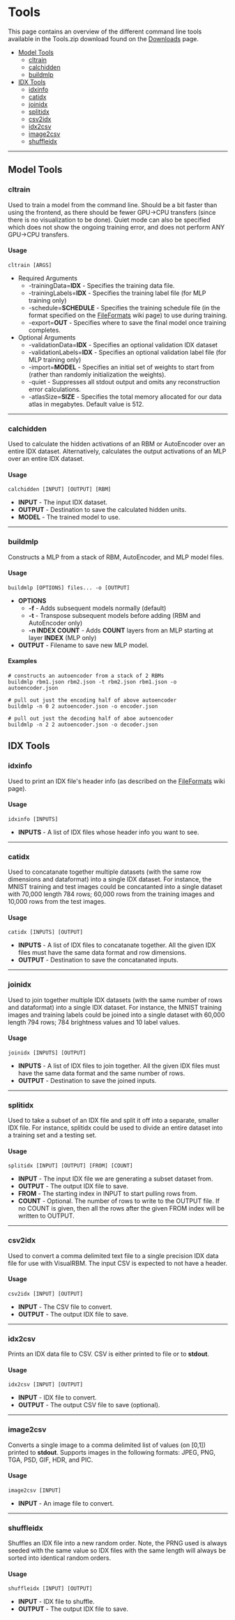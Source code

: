 # Tools #

This page contains an overview of the different command line tools available in the Tools.zip download found on the [Downloads](http://code.google.com/p/visual-rbm/wiki/Downloads?tm=2) page.

  * [Model Tools](Tools#Model_Tools.md)
    * [cltrain](Tools#cltrain.md)
    * [calchidden](Tools#calchidden.md)
    * [buildmlp](Tools#buildmlp.md)
  * [IDX Tools](Tools#IDX_Tools.md)
    * [idxinfo](Tools#idxinfo.md)
    * [catidx](Tools#catidx.md)
    * [joinidx](Tools#joinidx.md)
    * [splitidx](Tools#splitidx.md)
    * [csv2idx](Tools#csv2idx.md)
    * [idx2csv](Tools#idx2csv.md)
    * [image2csv](Tools#image2csv.md)
    * [shuffleidx](Tools#shuffleidx.md)


---


## Model Tools ##

### cltrain ###

Used to train a model from the command line.  Should be a bit faster than using the frontend, as there should be fewer GPU->CPU transfers (since there is no visualization to be done).  Quiet mode can also be specified which does not show the ongoing training error, and does not perform ANY GPU->CPU transfers.

#### Usage ####

```
cltrain [ARGS]
```

  * Required Arguments
    * -trainingData=**IDX** - Specifies the training data file.
    * -trainingLabels=**IDX** - Specifies the training label file (for MLP training only)
    * -schedule=**SCHEDULE** - Specifies the training schedule file (in the format specified on the [FileFormats](FileFormats.md) wiki page) to use during training.
    * -export=**OUT** - Specifies where to save the final model once training completes.
  * Optional Arguments
    * -validationData=**IDX** - Specifies an optional validation IDX dataset
    * -validationLabels=**IDX** - Specifies an optional validation label file (for MLP training only)
    * -import=**MODEL** - Specifies an initial set of weights to start from (rather than randomly initialization the weights).
    * -quiet - Suppresses all stdout output and omits any reconstruction error calculations.
    * -atlasSize=**SIZE** - Specifies the total memory allocated for our data atlas in megabytes.  Default value is 512.


---


### calchidden ###

Used to calculate the hidden activations of an RBM or AutoEncoder over an entire IDX dataset.  Alternatively, calculates the output activations of an MLP over an entire IDX dataset.

#### Usage ####

```
calchidden [INPUT] [OUTPUT] [RBM]
```

  * **INPUT** - The input IDX dataset.
  * **OUTPUT** - Destination to save the calculated hidden units.
  * **MODEL** - The trained model to use.


---


### buildmlp ###

Constructs a MLP from a stack of RBM, AutoEncoder, and MLP model files.

#### Usage ####

```
buildmlp [OPTIONS] files... -o [OUTPUT]
```

  * **OPTIONS**
    * **-f** - Adds subsequent models normally (default)
    * **-t** - Transpose subsequent models before adding (RBM and AutoEncoder only)
    * **-n INDEX COUNT** - Adds **COUNT** layers from an MLP starting at layer **INDEX** (MLP only)
  * **OUTPUT** - Filename to save new MLP model.

#### Examples ####
```
# constructs an autoencoder from a stack of 2 RBMs
buildmlp rbm1.json rbm2.json -t rbm2.json rbm1.json -o autoencoder.json

# pull out just the encoding half of above autoencoder
buildmlp -n 0 2 autoencoder.json -o encoder.json

# pull out just the decoding half of aboe autoencoder
buildmlp -n 2 2 autoencoder.json -o decoder.json
```

## IDX Tools ##

### idxinfo ###

Used to print an IDX file's header info (as described on the [FileFormats](FileFormats.md) wiki page).

#### Usage ####

```
idxinfo [INPUTS]
```

  * **INPUTS** - A list of IDX files whose header info you want to see.


---


### catidx ###

Used to concatanate together multiple datasets (with the same row dimensions and dataformat) into a single IDX dataset.  For instance, the MNIST training and test images could be concatanted into a single dataset with 70,000 length 784 rows; 60,000 rows from the training images and 10,000 rows from the test images.

#### Usage ####

```
catidx [INPUTS] [OUTPUT]
```

  * **INPUTS** - A list of IDX files to concatanate together.  All the given IDX files must have the same data format and row dimensions.
  * **OUTPUT** - Destination to save the concatanated inputs.


---


### joinidx ###

Used to join together multiple IDX datasets (with the same number of rows and dataformat) into a single IDX dataset.  For instance, the MNIST training images and training labels could be joined into a single dataset with 60,000 length 794 rows; 784 brightness values and 10 label values.

#### Usage ####
```
joinidx [INPUTS] [OUTPUT]
```

  * **INPUTS** - A list of IDX files to join together.  All the given IDX files must have the same data format and the same number of rows.
  * **OUTPUT** - Destination to save the joined inputs.


---


### splitidx ###

Used to take a subset of an IDX file and split it off into a separate, smaller IDX file.  For instance, splitidx could be used to divide an entire dataset into a training set and a testing set.

#### Usage ####
```
splitidx [INPUT] [OUTPUT] [FROM] [COUNT]
```

  * **INPUT** - The input IDX file we are generating a subset dataset from.
  * **OUTPUT** - The output IDX file to save.
  * **FROM** - The starting index in INPUT to start pulling rows from.
  * **COUNT** - Optional.  The number of rows to write to the OUTPUT file.  If no COUNT is given, then all the rows after the given FROM index will be written to OUTPUT.


---


### csv2idx ###

Used to convert a comma delimited text file to a single precision IDX data file for use with VisualRBM.  The input CSV is expected to not have a header.

#### Usage ####
```
csv2idx [INPUT] [OUTPUT]
```

  * **INPUT** - The CSV file to convert.
  * **OUTPUT** - The output IDX file to save.


---


### idx2csv ###

Prints an IDX data file to CSV.  CSV is either printed to file or to **stdout**.

#### Usage ####
```
idx2csv [INPUT] [OUTPUT]
```

  * **INPUT** - IDX file to convert.
  * **OUTPUT** - The output CSV file to save (optional).


---


### image2csv ###

Converts a single image to a comma delimited list of values (on [0,1]) printed to **stdout**.  Supports images in the following formats: JPEG, PNG, TGA, PSD, GIF, HDR, and PIC.

#### Usage ####
```
image2csv [INPUT]
```

  * **INPUT** - An image file to convert.


---


### shuffleidx ###

Shuffles an IDX file into a new random order.  Note, the PRNG used is always seeded with the same value so IDX files with the same length will always be sorted into identical random orders.

#### Usage ####
```
shuffleidx [INPUT] [OUTPUT]
```

  * **INPUT** - IDX file to shuffle.
  * **OUTPUT** - The output IDX file to save.